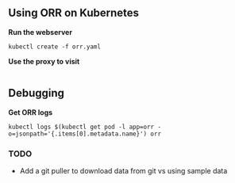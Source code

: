 ## Using ORR on Kubernetes

**Run the webserver**

```
kubectl create -f orr.yaml
```

**Use the proxy to visit**

```
```

## Debugging

**Get ORR logs**

```
kubectl logs $(kubectl get pod -l app=orr -o=jsonpath='{.items[0].metadata.name}') orr
```

### TODO

- Add a git puller to download data from git vs using sample data

